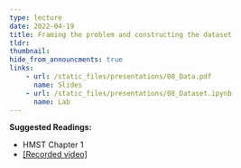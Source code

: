 ```yaml
---
type: lecture
date: 2022-04-19
title: Framing the problem and constructing the dataset
tldr: 
thumbnail: 
hide_from_announcments: true
links: 
    - url: /static_files/presentations/08_Data.pdf
      name: Slides
    - url: /static_files/presentations/08_Dataset.ipynb
      name: Lab
---
```

**Suggested Readings:**
- HMST Chapter 1
- [[Recorded video]](https://youtube.com/playlist?list=PLHNZtBNWQ-845qEFQxL8drXuKfN_CdATO)
